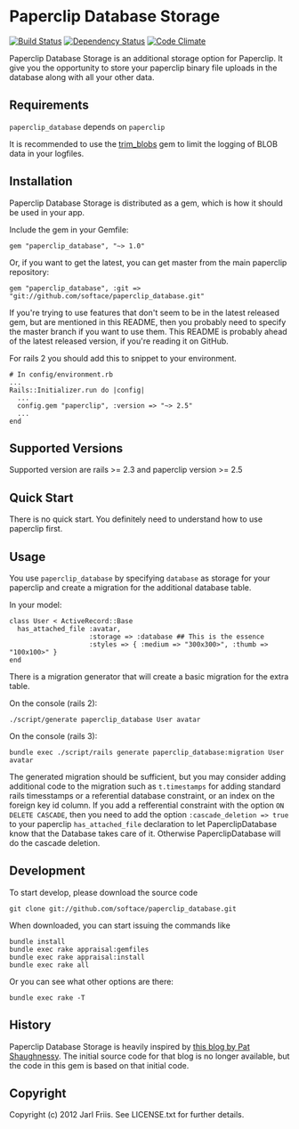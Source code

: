 Paperclip Database Storage
==========================

[![Build Status](https://secure.travis-ci.org/softace/paperclip_database.png)](http://travis-ci.org/softace/paperclip_database) [![Dependency Status](https://gemnasium.com/softace/paperclip_database.png)](https://gemnasium.com/softace/paperclip_database) [![Code Climate](https://codeclimate.com/badge.png)](https://codeclimate.com/github/softace/paperclip_database)

Paperclip Database Storage is an additional storage option for
Paperclip. It give you the opportunity to store your paperclip binary
file uploads in the database along with all your other data.

Requirements
------------

`paperclip_database` depends on `paperclip`

It is recommended to use the
[trim_blobs](https://github.com/softace/trim_blobs) gem to limit the
logging of BLOB data in your logfiles.

Installation
------------

Paperclip Database Storage is distributed as a gem, which is how it
should be used in your app.

Include the gem in your Gemfile:

    gem "paperclip_database", "~> 1.0"

Or, if you want to get the latest, you can get master from the main
paperclip repository:

    gem "paperclip_database", :git => "git://github.com/softace/paperclip_database.git"
    
If you're trying to use features that don't seem to be in the latest
released gem, but are mentioned in this README, then you probably need
to specify the master branch if you want to use them. This README is
probably ahead of the latest released version, if you're reading it on
GitHub.

For rails 2 you should add this to snippet to your environment.

    # In config/environment.rb
    ...
    Rails::Initializer.run do |config|
      ...
      config.gem "paperclip", :version => "~> 2.5"
      ...
    end

Supported Versions
------------------

Supported version are rails >= 2.3 and paperclip version >= 2.5

Quick Start
-----------

There is no quick start. You definitely need to understand how to use
paperclip first.

Usage
-----

You use `paperclip_database` by specifying `database` as storage for
your paperclip and create a migration for the additional database
table.

In your model:

    class User < ActiveRecord::Base
      has_attached_file :avatar, 
                        :storage => :database ## This is the essence
                        :styles => { :medium => "300x300>", :thumb => "100x100>" }
    end

There is a migration generator that will create a basic migration for
the extra table.

On the console (rails 2):

    ./script/generate paperclip_database User avatar

On the console (rails 3):

    bundle exec ./script/rails generate paperclip_database:migration User avatar

The generated migration should be sufficient, but you may consider
adding additional code to the migration such as `t.timestamps` for
adding standard rails timesstamps or a referential database
constraint, or an index on the foreign key id column. If you add a
refferential constraint with the option `ON DELETE CASCADE`, then you
need to add the option `:cascade_deletion => true` to your paperclip
`has_attached_file` declaration to let PaperclipDatabase know that the
Database takes care of it. Otherwise PaperclipDatabase will do the
cascade deletion.

Development
-----------

To start develop, please download the source code

    git clone git://github.com/softace/paperclip_database.git

When downloaded, you can start issuing the commands like

    bundle install
    bundle exec rake appraisal:gemfiles
    bundle exec rake appraisal:install
    bundle exec rake all

Or you can see what other options are there:

    bundle exec rake -T


History
-------

Paperclip Database Storage is heavily inspired by [this blog by Pat
Shaughnessy](http://patshaughnessy.net/2009/2/19/database-storage-for-paperclip). The
initial source code for that blog is no longer available, but the code
in this gem is based on that initial code.



Copyright
---------

Copyright (c) 2012 Jarl Friis. See LICENSE.txt for
further details.

